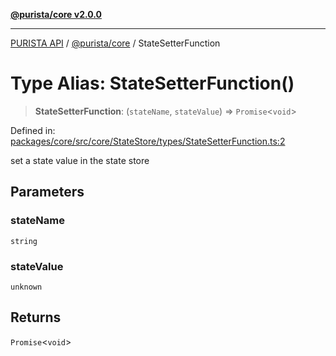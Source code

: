 [**@purista/core v2.0.0**](../README.md)

***

[PURISTA API](../../../packages.md) / [@purista/core](../README.md) / StateSetterFunction

# Type Alias: StateSetterFunction()

> **StateSetterFunction**: (`stateName`, `stateValue`) => `Promise`\<`void`\>

Defined in: [packages/core/src/core/StateStore/types/StateSetterFunction.ts:2](https://github.com/puristajs/purista/blob/master/packages/core/src/core/StateStore/types/StateSetterFunction.ts#L2)

set a state value in the state store

## Parameters

### stateName

`string`

### stateValue

`unknown`

## Returns

`Promise`\<`void`\>
